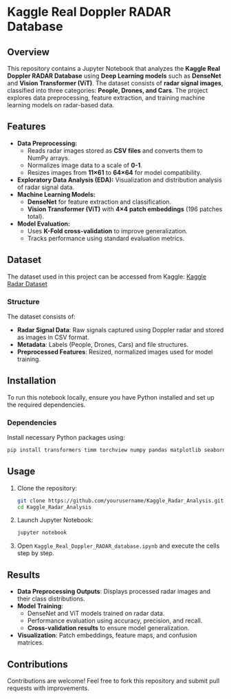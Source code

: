 # Kaggle Real Doppler RADAR Database

## Overview
This repository contains a Jupyter Notebook that analyzes the **Kaggle Real Doppler RADAR Database** using **Deep Learning models** such as **DenseNet** and **Vision Transformer (ViT)**. The dataset consists of **radar signal images**, classified into three categories: **People, Drones, and Cars**. The project explores data preprocessing, feature extraction, and training machine learning models on radar-based data.

## Features
- **Data Preprocessing:**
  - Reads radar images stored as **CSV files** and converts them to NumPy arrays.
  - Normalizes image data to a scale of **0-1**.
  - Resizes images from **11×61** to **64×64** for model compatibility.
- **Exploratory Data Analysis (EDA):** Visualization and distribution analysis of radar signal data.
- **Machine Learning Models:**
  - **DenseNet** for feature extraction and classification.
  - **Vision Transformer (ViT)** with **4×4 patch embeddings** (196 patches total).
- **Model Evaluation:**
  - Uses **K-Fold cross-validation** to improve generalization.
  - Tracks performance using standard evaluation metrics.

## Dataset
The dataset used in this project can be accessed from Kaggle: [Kaggle Radar Dataset](https://www.kaggle.com/)

### Structure
The dataset consists of:
- **Radar Signal Data**: Raw signals captured using Doppler radar and stored as images in CSV format.
- **Metadata**: Labels (People, Drones, Cars) and file structures.
- **Preprocessed Features**: Resized, normalized images used for model training.

## Installation
To run this notebook locally, ensure you have Python installed and set up the required dependencies.

### Dependencies
Install necessary Python packages using:
```bash
pip install transformers timm torchview numpy pandas matplotlib seaborn scikit-learn
```

## Usage
1. Clone the repository:
   ```bash
   git clone https://github.com/yourusername/Kaggle_Radar_Analysis.git
   cd Kaggle_Radar_Analysis
   ```
2. Launch Jupyter Notebook:
   ```bash
   jupyter notebook
   ```
3. Open `Kaggle_Real_Doppler_RADAR_database.ipynb` and execute the cells step by step.

## Results
- **Data Preprocessing Outputs**: Displays processed radar images and their class distributions.
- **Model Training**:
  - DenseNet and ViT models trained on radar data.
  - Performance evaluation using accuracy, precision, and recall.
  - **Cross-validation results** to ensure model generalization.
- **Visualization**: Patch embeddings, feature maps, and confusion matrices.

## Contributions
Contributions are welcome! Feel free to fork this repository and submit pull requests with improvements.



